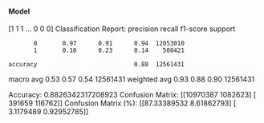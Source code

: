 #### Model
[1 1 1 ... 0 0 0]
Classification Report:
              precision    recall  f1-score   support

           0       0.97      0.91      0.94  12053010
           1       0.10      0.23      0.14    508421

    accuracy                           0.88  12561431
   macro avg       0.53      0.57      0.54  12561431
weighted avg       0.93      0.88      0.90  12561431

Accuracy: 0.8826342317208923
Confusion Matrix:
[[10970387  1082623]
 [  391659   116762]]
Confusion Matrix (%):
[[87.33389532  8.61862793]
 [ 3.1179489   0.92952785]]
